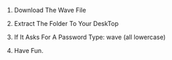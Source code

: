 1. Download The Wave File

2. Extract The Folder To Your DeskTop

3. If It Asks For A Password Type: wave (all lowercase)

4. Have Fun.
